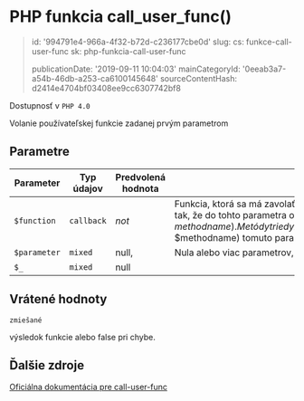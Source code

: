 PHP funkcia call_user_func()
============================

> id: '994791e4-966a-4f32-b72d-c236177cbe0d'
> slug:
> 	cs: funkce-call-user-func
> 	sk: php-funkcia-call-user-func
> 
> publicationDate: '2019-09-11 10:04:03'
> mainCategoryId: '0eeab3a7-a54b-46db-a253-ca6100145648'
> sourceContentHash: d2414e4704bf03408ee9cc6307742bf8

Dostupnosť v `PHP 4.0`

Volanie používateľskej funkcie zadanej prvým parametrom


Parametre
--------------

| Parameter | Typ údajov | Predvolená hodnota | Poznámka |
|-----|-----|-----|-----|
| `$function` | `callback` | *not* | Funkcia, ktorá sa má zavolať. Metódy triedy je možné zavolať aj staticky pomocou tejto funkcie tak, že do tohto parametra odovzdáte array($classname, $methodname). Metódy triedy inštancie objektu možno navyše volať odovzdaním array($objectinstance, $methodname) tomuto parametru.
| `$parameter` | `mixed` | null, | Nula alebo viac parametrov, ktoré sa majú odovzdať funkcii. |
| `$_` | `mixed` | null |


Vrátené hodnoty
----------------

`zmiešané`

výsledok funkcie alebo false pri chybe.

Ďalšie zdroje
------------

[Oficiálna dokumentácia pre call-user-func](https://www.php.net/manual/en/function.call-user-func.php)
